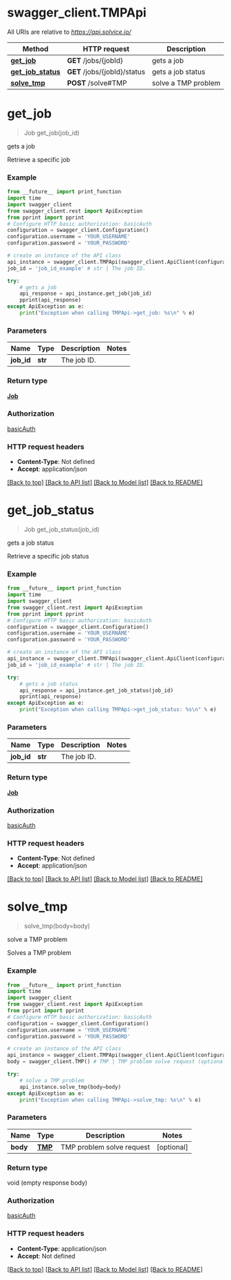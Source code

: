 # swagger_client.TMPApi

All URIs are relative to *https://api.solvice.io/*

Method | HTTP request | Description
------------- | ------------- | -------------
[**get_job**](TMPApi.md#get_job) | **GET** /jobs/{jobId} | gets a job
[**get_job_status**](TMPApi.md#get_job_status) | **GET** /jobs/{jobId}/status | gets a job status
[**solve_tmp**](TMPApi.md#solve_tmp) | **POST** /solve#TMP | solve a TMP problem

# **get_job**
> Job get_job(job_id)

gets a job

Retrieve a specific job

### Example
```python
from __future__ import print_function
import time
import swagger_client
from swagger_client.rest import ApiException
from pprint import pprint
# Configure HTTP basic authorization: basicAuth
configuration = swagger_client.Configuration()
configuration.username = 'YOUR_USERNAME'
configuration.password = 'YOUR_PASSWORD'

# create an instance of the API class
api_instance = swagger_client.TMPApi(swagger_client.ApiClient(configuration))
job_id = 'job_id_example' # str | The job ID.

try:
    # gets a job
    api_response = api_instance.get_job(job_id)
    pprint(api_response)
except ApiException as e:
    print("Exception when calling TMPApi->get_job: %s\n" % e)
```

### Parameters

Name | Type | Description  | Notes
------------- | ------------- | ------------- | -------------
 **job_id** | **str**| The job ID. | 

### Return type

[**Job**](Job.md)

### Authorization

[basicAuth](../README.md#basicAuth)

### HTTP request headers

 - **Content-Type**: Not defined
 - **Accept**: application/json

[[Back to top]](#) [[Back to API list]](../README.md#documentation-for-api-endpoints) [[Back to Model list]](../README.md#documentation-for-models) [[Back to README]](../README.md)

# **get_job_status**
> Job get_job_status(job_id)

gets a job status

Retrieve a specific job status

### Example
```python
from __future__ import print_function
import time
import swagger_client
from swagger_client.rest import ApiException
from pprint import pprint
# Configure HTTP basic authorization: basicAuth
configuration = swagger_client.Configuration()
configuration.username = 'YOUR_USERNAME'
configuration.password = 'YOUR_PASSWORD'

# create an instance of the API class
api_instance = swagger_client.TMPApi(swagger_client.ApiClient(configuration))
job_id = 'job_id_example' # str | The job ID.

try:
    # gets a job status
    api_response = api_instance.get_job_status(job_id)
    pprint(api_response)
except ApiException as e:
    print("Exception when calling TMPApi->get_job_status: %s\n" % e)
```

### Parameters

Name | Type | Description  | Notes
------------- | ------------- | ------------- | -------------
 **job_id** | **str**| The job ID. | 

### Return type

[**Job**](Job.md)

### Authorization

[basicAuth](../README.md#basicAuth)

### HTTP request headers

 - **Content-Type**: Not defined
 - **Accept**: application/json

[[Back to top]](#) [[Back to API list]](../README.md#documentation-for-api-endpoints) [[Back to Model list]](../README.md#documentation-for-models) [[Back to README]](../README.md)

# **solve_tmp**
> solve_tmp(body=body)

solve a TMP problem

Solves a TMP problem

### Example
```python
from __future__ import print_function
import time
import swagger_client
from swagger_client.rest import ApiException
from pprint import pprint
# Configure HTTP basic authorization: basicAuth
configuration = swagger_client.Configuration()
configuration.username = 'YOUR_USERNAME'
configuration.password = 'YOUR_PASSWORD'

# create an instance of the API class
api_instance = swagger_client.TMPApi(swagger_client.ApiClient(configuration))
body = swagger_client.TMP() # TMP | TMP problem solve request (optional)

try:
    # solve a TMP problem
    api_instance.solve_tmp(body=body)
except ApiException as e:
    print("Exception when calling TMPApi->solve_tmp: %s\n" % e)
```

### Parameters

Name | Type | Description  | Notes
------------- | ------------- | ------------- | -------------
 **body** | [**TMP**](TMP.md)| TMP problem solve request | [optional] 

### Return type

void (empty response body)

### Authorization

[basicAuth](../README.md#basicAuth)

### HTTP request headers

 - **Content-Type**: application/json
 - **Accept**: Not defined

[[Back to top]](#) [[Back to API list]](../README.md#documentation-for-api-endpoints) [[Back to Model list]](../README.md#documentation-for-models) [[Back to README]](../README.md)

